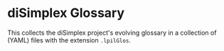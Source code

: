 # diSimplex Glossary

This collects the diSimplex project's evolving glossary in a collection of
(YAML) files with the extension `.lpilGlos`.
